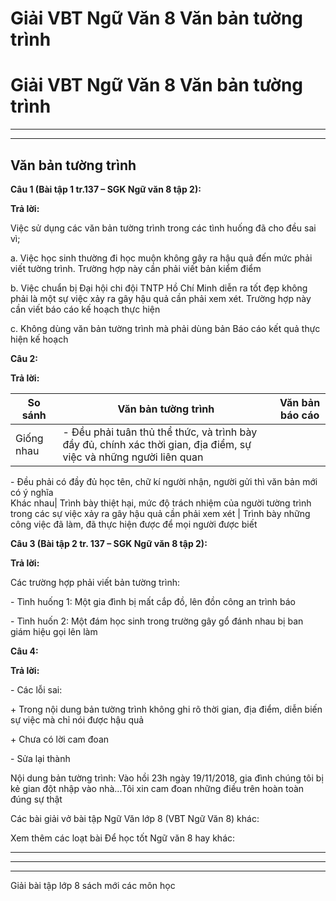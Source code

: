 # Giải VBT Ngữ Văn 8 Văn bản tường trình

# Giải VBT Ngữ Văn 8 Văn bản tường trình

* * *

* * *

## Văn bản tường trình

**Câu 1 (Bài tập 1 tr.137 – SGK Ngữ văn 8 tập 2):**

**Trả lời:**

Việc sử dụng các văn bản tường trình trong các tình huống đã cho đều sai vì; 

a. Việc học sinh thường đi học muộn không gây ra hậu quả đến mức phải viết tường trình. Trường hợp này cần phải viết bản kiểm điểm 

b. Việc chuẩn bị Đại hội chi đội TNTP Hồ Chí Minh diễn ra tốt đẹp không phải là một sự việc xảy ra gây hậu quả cần phải xem xét. Trường hợp này cần viết báo cáo kế hoạch thực hiện 

c. Không dùng văn bản tường trình mà phải dùng bản Báo cáo kết quả thực hiện kế hoạch 

**Câu 2:**

**Trả lời:**

So sánh |  Văn bản tường trình |  Văn bản báo cáo   
---|---|---  
Giống nhau | \- Đều phải tuân thủ thể thức, và trình bày đầy đủ, chính xác thời gian, địa điểm, sự việc và những người liên quan   
\- Đều phải có đầy đủ học tên, chữ kí người nhận, người gửi thì văn bản mới có ý nghĩa   
Khác nhau|  Trình bày thiệt hại, mức độ trách nhiệm của người tường trình trong các sự việc xảy ra gây hậu quả cần phải xem xét | Trình bày những công việc đã làm, đã thực hiện được để mọi người được biết   
  
**Câu 3 (Bài tập 2 tr. 137 – SGK Ngữ văn 8 tập 2):**

**Trả lời:**

Các trường hợp phải viết bản tường trình: 

\- Tình huống 1: Một gia đình bị mất cắp đồ, lên đồn công an trình báo 

\- Tình huốn 2: Một đám học sinh trong trường gây gổ đánh nhau bị ban giám hiệu gọi lên làm 

**Câu 4:**

**Trả lời:**

\- Các lỗi sai: 

\+ Trong nội dung bản tường trình không ghi rõ thời gian, địa điểm, diễn biến sự việc mà chỉ nói được hậu quả 

\+ Chưa có lời cam đoan 

\- Sửa lại thành 

Nội dung bản tường trình: Vào hồi 23h ngày 19/11/2018, gia đình chúng tôi bị kẻ gian đột nhập vào nhà...Tôi xin cam đoan những điều trên hoàn toàn đúng sự thật 

Các bài giải vở bài tập Ngữ Văn lớp 8 (VBT Ngữ Văn 8) khác:

Xem thêm các loạt bài Để học tốt Ngữ văn 8 hay khác:

* * *

* * *

* * *

Giải bài tập lớp 8 sách mới các môn học
